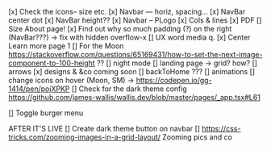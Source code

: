 [x] Check the icons– size etc.
[x] Navbar — horiz, spacing...
[x] NavBar center dot
[x] NavBar height??
[x] Navbar – PLogo
[x] Cols & lines
[x] PDF
[] Size About page!
[x] Find out why so much padding (?) on the right (NavBar???) -> fix with hidden overflow-x
[] UX word media q.
[x] Center Learn more page 1
[] For  the  Moon https://stackoverflow.com/questions/65169431/how-to-set-the-next-image-component-to-100-height ??
[] night mode
[] landing page -> grid? how?
[] arrows
[x] designs & &co coming soon
[] backToHome ??? 
[] animations
[] change icons on hover (Moon, SM) -> https://codepen.io/gg-1414/pen/pojXPKP
[] Check for the dark theme config https://github.com/james-wallis/wallis.dev/blob/master/pages/_app.tsx#L61

[] Toggle burger menu

AFTER IT'S LIVE
[] Create dark theme button on navbar
[] https://css-tricks.com/zooming-images-in-a-grid-layout/ Zooming pics and co